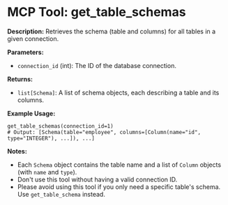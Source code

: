 # MCP Tool: get_table_schemas

**Description:**
Retrieves the schema (table and columns) for all tables in a given connection.

**Parameters:**
- `connection_id` (int): The ID of the database connection.

**Returns:**
- `list[Schema]`: A list of schema objects, each describing a table and its columns.

**Example Usage:**
```
get_table_schemas(connection_id=1)
# Output: [Schema(table="employee", columns=[Column(name="id", type="INTEGER"), ...]), ...]
```

**Notes:**
- Each `Schema` object contains the table name and a list of `Column` objects (with `name` and `type`).
- Don't use this tool without having a valid connection ID.
- Please avoid using this tool if you only need a specific table's schema. Use `get_table_schema` instead.